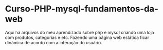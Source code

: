 # Curso-PHP-mysql-fundamentos-da-web

<p> Aqui há arquivos do meu aprendizado sobre php e mysql criando uma <src="https://github.com/NikolaiCinotti/Curso-PHP-mysql-fundamentos-da-web/tree/master/loja">loja</src> com produtos, categorias e etc. Fazendo uma página web estática ficar dinâmica de acordo com a interação do usuário.

